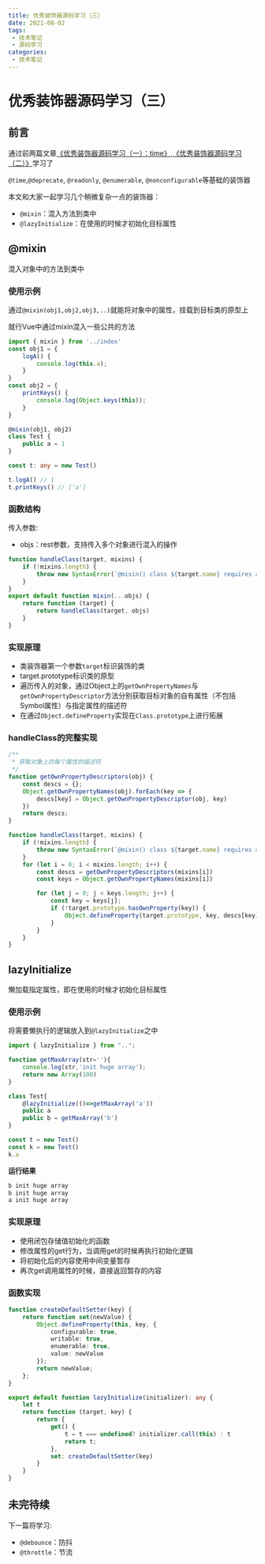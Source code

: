 ```yaml
---
title: 优秀装饰器源码学习（三）
date: 2021-08-02
tags:
 - 技术笔记
 - 源码学习
categories:
 - 技术笔记
---
```

# 优秀装饰器源码学习（三）

## 前言
通过前两篇文章[《优秀装饰器源码学习（一）：time》](./core-decorators-1.md),[《优秀装饰器源码学习（二）》](core-decorators-2.md)学习了

`@time`,`@deprecate`, `@readonly`, `@enumerable`, `@nonconfigurable`等基础的装饰器

本文和大家一起学习几个稍微复杂一点的装饰器：
* `@mixin`：混入方法到类中
* `@lazyInitialize`：在使用的时候才初始化目标属性

## @mixin
混入对象中的方法到类中

### 使用示例
通过`@mixin(obj1,obj2,obj3,..)`就能将对象中的属性，挂载到目标类的原型上

就行Vue中通过mixin混入一些公共的方法
```ts
import { mixin } from '../index'
const obj1 = {
    logA() {
        console.log(this.a);
    }
}
const obj2 = {
    printKeys() {
        console.log(Object.keys(this));
    }
}

@mixin(obj1, obj2)
class Test {
    public a = 1
}

const t: any = new Test()

t.logA() // 1
t.printKeys() // ['a']
```

### 函数结构
传入参数:
* objs：rest参数，支持传入多个对象进行混入的操作

```ts
function handleClass(target, mixins) {
    if (!mixins.length) {
        throw new SyntaxError(`@mixin() class ${target.name} requires at least one mixin as an argument`);
    }
}
export default function mixin(...objs) {
    return function (target) {
        return handleClass(target, objs)
    }
}
```

### 实现原理
* 类装饰器第一个参数`target`标识装饰的类
* target.prototype标识类的原型
* 遍历传入的对象，通过Object上的`getOwnPropertyNames`与`getOwnPropertyDescriptor`方法分别获取目标对象的自有属性（不包括Symbol属性）与指定属性的描述符
* 在通过`Object.defineProperty`实现在`Class.prototype`上进行拓展

### handleClass的完整实现
```ts
/**
 * 获取对象上的每个属性的描述符
 */
function getOwnPropertyDescriptors(obj) {
    const descs = {};
    Object.getOwnPropertyNames(obj).forEach(key => {
        descs[key] = Object.getOwnPropertyDescriptor(obj, key)
    })
    return descs;
}

function handleClass(target, mixins) {
    if (!mixins.length) {
        throw new SyntaxError(`@mixin() class ${target.name} requires at least one mixin as an argument`);
    }
    for (let i = 0; i < mixins.length; i++) {
        const descs = getOwnPropertyDescriptors(mixins[i])
        const keys = Object.getOwnPropertyNames(mixins[i])

        for (let j = 0; j < keys.length; j++) {
            const key = keys[j];
            if (!target.prototype.hasOwnProperty(key)) {
                Object.defineProperty(target.prototype, key, descs[key])
            }
        }
    }
}
```

## lazyInitialize
懒加载指定属性，即在使用的时候才初始化目标属性

### 使用示例
将需要懒执行的逻辑放入到`@lazyInitialize`之中

```ts
import { lazyInitialize } from "..";

function getMaxArray(str=''){
    console.log(str,'init huge array');
    return new Array(100)
}

class Test{
    @lazyInitialize(()=>getMaxArray('a'))
    public a
    public b = getMaxArray('b')
}

const t = new Test()
const k = new Test()
k.a
```

**运行结果**

```sh
b init huge array
b init huge array
a init huge array
```
### 实现原理
* 使用闭包存储值初始化的函数
* 修改属性的get行为，当调用get的时候再执行初始化逻辑
* 将初始化后的内容使用中间变量暂存
* 再次get调用属性的时候，直接返回暂存的内容

### 函数实现
```ts
function createDefaultSetter(key) {
    return function set(newValue) {
        Object.defineProperty(this, key, {
            configurable: true,
            writable: true,
            enumerable: true,
            value: newValue
        });
        return newValue;
    };
}

export default function lazyInitialize(initializer): any {
    let t
    return function (target, key) {
        return {
            get() {
                t = t === undefined? initializer.call(this) : t
                return t;
            },
            set: createDefaultSetter(key)
        }
    }
}
```

## 未完待续
下一篇将学习:
* `@debounce`：防抖
* `@throttle`：节流

<comment/>
<tongji/>